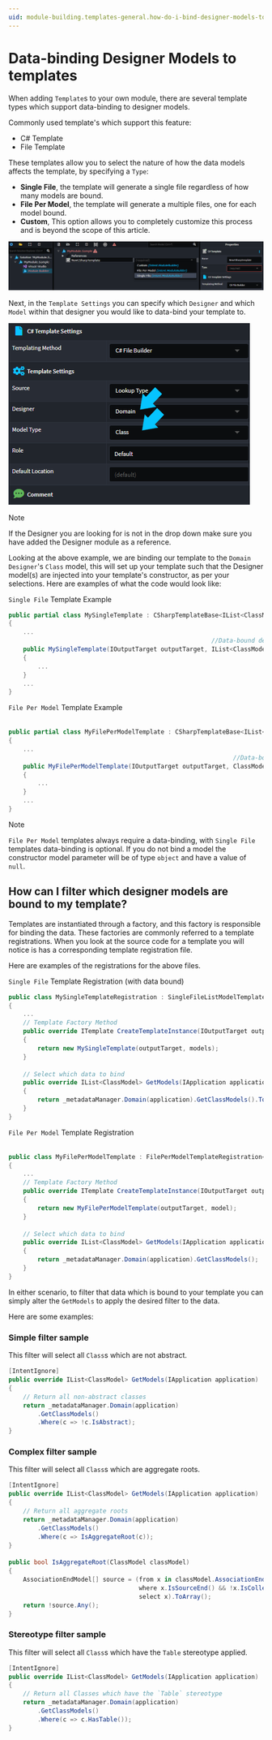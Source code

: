 ```yaml
---
uid: module-building.templates-general.how-do-i-bind-designer-models-to-templates
---
```


# Data-binding Designer Models to templates

When adding `Template`s to your own module, there are several template types which support data-binding to designer models.

Commonly used template's which support this feature:

- C# Template
- File Template

These templates allow you to select the nature of how the data models affects the template, by specifying a `Type`:

- **Single File**, the template will generate a single file regardless of how many models are bound.
- **File Per Model**, the template will generate a multiple files, one for each model bound.
- **Custom**, This option allows you to completely customize this process and is beyond the scope of this article.

![Select Template Type](./images/template-type.png)

Next, in the `Template Settings` you can specify which `Designer` and which `Model` within that designer you would like to data-bind your template to.

![Bind the Model Type](./images/data-bind-template.png)

> [!NOTE]
> If the Designer you are looking for is not in the drop down make sure you have added the Designer module as a reference. [](xref:module-building.templates-general.how-do-i-access-designer-models)

Looking at the above example, we are binding our template to the `Domain Designer`'s `Class` model, this will set up your template such that the Designer model(s) are injected into your template's constructor, as per your selections. Here are examples of what the code would look like:

`Single File` Template Example

```csharp
public partial class MySingleTemplate : CSharpTemplateBase<IList<ClassModel>>, ICSharpFileBuilderTemplate
{
    ...
                                                        //Data-bound designer models
    public MySingleTemplate(IOutputTarget outputTarget, IList<ClassModel> model) : base(TemplateId, outputTarget, model)
    {
        ...
    }
    ...
}

```

`File Per Model` Template Example

```csharp

public partial class MyFilePerModelTemplate : CSharpTemplateBase<IList<ClassModel>>, ICSharpFileBuilderTemplate
{
    ...
                                                              //Data-bound designer model
    public MyFilePerModelTemplate(IOutputTarget outputTarget, ClassModel model) : base(TemplateId, outputTarget, model)
    {
        ...
    }
    ...
}

```

> [!NOTE]
> `File Per Model` templates always require a data-binding, with `Single File` templates data-binding is optional. If you do not bind a model the constructor model parameter will be of type `object` and have a value of `null`.

## How can I filter which designer models are bound to my template?

Templates are instantiated through a factory, and this factory is responsible for binding the data. These factories are commonly referred to a template registrations. When you look at the source code for a template you will notice is has a corresponding template registration file.

Here are examples of the registrations for the above files.

`Single File` Template Registration (with data bound)

```csharp
public class MySingleTemplateRegistration : SingleFileListModelTemplateRegistration<ClassModel>
{
    ...
    // Template Factory Method
    public override ITemplate CreateTemplateInstance(IOutputTarget outputTarget, IList<ClassModel> models)
    {
        return new MySingleTemplate(outputTarget, models);
    }

    // Select which data to bind
    public override IList<ClassModel> GetModels(IApplication application)
    {
        return _metadataManager.Domain(application).GetClassModels().ToList();
    }
}
```

`File Per Model` Template Registration

```csharp

public class MyFilePerModelTemplate : FilePerModelTemplateRegistration<ClassModel>
{
    ...
    // Template Factory Method
    public override ITemplate CreateTemplateInstance(IOutputTarget outputTarget, ClassModel model)
    {
        return new MyFilePerModelTemplate(outputTarget, model);
    }

    // Select which data to bind
    public override IList<ClassModel> GetModels(IApplication application)
    {
        return _metadataManager.Domain(application).GetClassModels();
    }
}

```

In either scenario, to filter that data which is bound to your template you can simply alter the `GetModels` to apply the desired filter to the data.

Here are some examples:

### Simple filter sample

This filter will select all `Class`s which are not abstract.

```csharp
[IntentIgnore]
public override IList<ClassModel> GetModels(IApplication application)
{
    // Return all non-abstract classes
    return _metadataManager.Domain(application)
        .GetClassModels()
        .Where(c => !c.IsAbstract);
}

```

### Complex filter sample

This filter will select all `Class`s which are aggregate roots.

```csharp
[IntentIgnore]
public override IList<ClassModel> GetModels(IApplication application)
{
    // Return all aggregate roots
    return _metadataManager.Domain(application)
        .GetClassModels()
        .Where(c => IsAggregateRoot(c));
}

public bool IsAggregateRoot(ClassModel classModel)
{
    AssociationEndModel[] source = (from x in classModel.AssociationEnds()
                                    where x.IsSourceEnd() && !x.IsCollection && !x.IsNullable
                                    select x).ToArray();
    return !source.Any();
}

```

### Stereotype filter sample

This filter will select all `Class`s which have the `Table` stereotype applied.

```csharp
[IntentIgnore]
public override IList<ClassModel> GetModels(IApplication application)
{
    // Return all Classes which have the `Table` stereotype
    return _metadataManager.Domain(application)
        .GetClassModels()
        .Where(c => c.HasTable());
}

```
